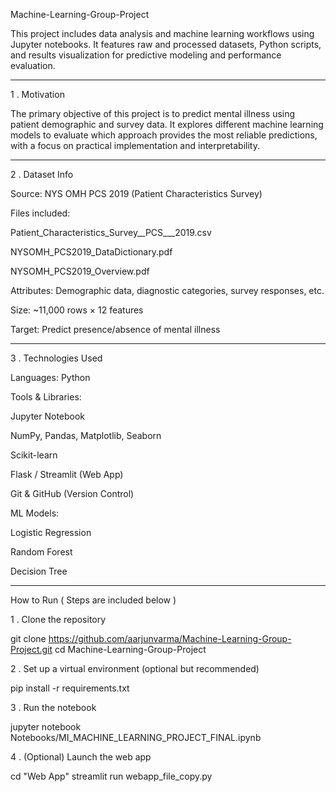 Machine-Learning-Group-Project

This project includes data analysis and machine learning workflows using Jupyter notebooks. It features raw and processed datasets, Python scripts, and results visualization for predictive modeling and performance evaluation.


------------------------------------------------------------------------------------------------------------------------------------------------------------------------------------------------------------------------------------------------------------------------------------------------------------------------------------------------------------------------------------------------------------------------------------------------

1 . Motivation

The primary objective of this project is to predict mental illness using patient demographic and survey data. It explores different machine learning models to evaluate which approach provides the most reliable predictions, with a focus on practical implementation and interpretability.


------------------------------------------------------------------------------------------------------------------------------------------------------------------------------------------------------------------------------------------------------------------------------------------------------------------------------------------------------------------------------------------------------------------------------------------

2 . Dataset Info

Source: NYS OMH PCS 2019 (Patient Characteristics Survey)

Files included:

Patient_Characteristics_Survey__PCS___2019.csv

NYSOMH_PCS2019_DataDictionary.pdf

NYSOMH_PCS2019_Overview.pdf

Attributes: Demographic data, diagnostic categories, survey responses, etc.

Size: ~11,000 rows × 12 features

Target: Predict presence/absence of mental illness


------------------------------------------------------------------------------------------------------------------------------------------------------------------------------------------------------------------------------------------------------------------------------------------------------------------------------------------------------------------------------------------------------------------------------------------


3 . Technologies Used 


Languages: Python

Tools & Libraries:

Jupyter Notebook

NumPy, Pandas, Matplotlib, Seaborn

Scikit-learn

Flask / Streamlit (Web App)

Git & GitHub (Version Control)

ML Models:

Logistic Regression

Random Forest

Decision Tree


------------------------------------------------------------------------------------------------------------------------------------------------------------------------------------------------------------------------------------------------------------------------------------------------------------------------------------------------------------------------------------------------------------------------------------------


How to Run ( Steps are included below )

1 . Clone the repository

git clone https://github.com/aarjunvarma/Machine-Learning-Group-Project.git
cd Machine-Learning-Group-Project

2 . Set up a virtual environment (optional but recommended)

pip install -r requirements.txt

3 . Run the notebook

jupyter notebook Notebooks/MI_MACHINE_LEARNING_PROJECT_FINAL.ipynb

4 . (Optional) Launch the web app

cd "Web App"
streamlit run webapp_file_copy.py

